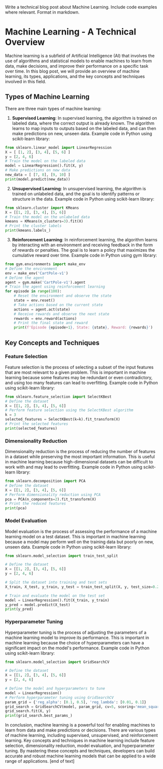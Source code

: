  Write a technical blog post about Machine Learning. Include code examples where relevant. Format in markdown.
# Machine Learning - A Technical Overview

Machine learning is a subfield of Artificial Intelligence (AI) that involves the use of algorithms and statistical models to enable machines to learn from data, make decisions, and improve their performance on a specific task over time. In this blog post, we will provide an overview of machine learning, its types, applications, and the key concepts and techniques involved in this field.
## Types of Machine Learning

There are three main types of machine learning:

1. **Supervised Learning**: In supervised learning, the algorithm is trained on labeled data, where the correct output is already known. The algorithm learns to map inputs to outputs based on the labeled data, and can then make predictions on new, unseen data.
Example code in Python using scikit-learn library:
```python
from sklearn.linear_model import LinearRegression
X = [ [1, 2], [3, 4], [5, 6] ]
y = [2, 4, 6]
# Train the model on the labeled data
model = LinearRegression().fit(X, y)
# Make predictions on new data
new_data = [ [7, 8], [9, 10] ]
print(model.predict(new_data))
```
2. **Unsupervised Learning**: In unsupervised learning, the algorithm is trained on unlabeled data, and the goal is to identify patterns or structure in the data.
Example code in Python using scikit-learn library:
```python
from sklearn.cluster import KMeans
X = [[1, 2], [3, 4], [5, 6]]
# Train the model on the unlabeled data
kmeans = KMeans(n_clusters=3).fit(X)
# Print the cluster labels
print(kmeans.labels_)
```
3. **Reinforcement Learning**: In reinforcement learning, the algorithm learns by interacting with an environment and receiving feedback in the form of rewards or penalties. The goal is to learn a policy that maximizes the cumulative reward over time.
Example code in Python using gym library:
```python
from gym.environments import make_env
# Define the environment
env = make_env('CartPole-v1')
# Define the agent
agent = gym.make('CartPole-v1').agent
# Train the agent using reinforcement learning
for episode in range(100):
    # Reset the environment and observe the state
    state = env.reset()
    # Take actions based on the current state
    actions = agent.act(state)
    # Receive rewards and observe the next state
    rewards = env.reward(actions)
    # Print the final state and reward
    print(f'Episode {episode+1}, State: {state}, Reward: {rewards}')
```
## Key Concepts and Techniques

### Feature Selection

Feature selection is the process of selecting a subset of the input features that are most relevant to a given problem. This is important in machine learning because some features may be redundant or even contradictory, and using too many features can lead to overfitting.
Example code in Python using scikit-learn library:
```python
from sklearn.feature_selection import SelectKBest
# Define the dataset
X = [[1, 2], [3, 4], [5, 6]]
# Perform feature selection using the SelectKBest algorithm
k = 3
selected_features = SelectKBest(k=k).fit_transform(X)
# Print the selected features
print(selected_features)
```
### Dimensionality Reduction

Dimensionality reduction is the process of reducing the number of features in a dataset while preserving the most important information. This is useful in machine learning because high-dimensional datasets can be difficult to work with and may lead to overfitting.
Example code in Python using scikit-learn library:
```python
from sklearn.decomposition import PCA
# Define the dataset
X = [[1, 2], [3, 4], [5, 6]]
# Perform dimensionality reduction using PCA
pca = PCA(n_components=2).fit_transform(X)
# Print the reduced features
print(pca)
```
### Model Evaluation

Model evaluation is the process of assessing the performance of a machine learning model on a test dataset. This is important in machine learning because a model may perform well on the training data but poorly on new, unseen data.
Example code in Python using scikit-learn library:
```python
from sklearn.model_selection import train_test_split

# Define the dataset
X = [[1, 2], [3, 4], [5, 6]]
y = [2, 4, 6]

# Split the dataset into training and test sets
X_train, X_test, y_train, y_test = train_test_split(X, y, test_size=0.2, random_state=42)

# Train and evaluate the model on the test set
model = LinearRegression().fit(X_train, y_train)
y_pred = model.predict(X_test)
print(y_pred)
```
### Hyperparameter Tuning

Hyperparameter tuning is the process of adjusting the parameters of a machine learning model to improve its performance. This is important in machine learning because the choice of hyperparameters can have a significant impact on the model's performance.
Example code in Python using scikit-learn library:
```python
from sklearn.model_selection import GridSearchCV

# Define the dataset
X = [[1, 2], [3, 4], [5, 6]]
y = [2, 4, 6]

# Define the model and hyperparameters to tune
model = LinearRegression()
# Perform hyperparameter tuning using GridSearchCV
param_grid = {'reg_alpha': [0.1, 0.5], 'reg_lambda': [0.01, 0.1]}
grid_search = GridSearchCV(model, param_grid, cv=5, scoring='mean_squared_error')
grid_search.fit(X, y)
print(grid_search.best_params_)
```
In conclusion, machine learning is a powerful tool for enabling machines to learn from data and make predictions or decisions. There are various types of machine learning, including supervised, unsupervised, and reinforcement learning. Key concepts and techniques in machine learning include feature selection, dimensionality reduction, model evaluation, and hyperparameter tuning. By mastering these concepts and techniques, developers can build accurate and robust machine learning models that can be applied to a wide range of applications. [end of text]



